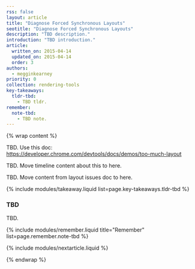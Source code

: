 ```yaml
---
rss: false
layout: article
title: "Diagnose Forced Synchronous Layouts"
seotitle: "Diagnose Forced Synchronous Layouts"
description: "TBD description."
introduction: "TBD introduction."
article:
  written_on: 2015-04-14
  updated_on: 2015-04-14
  order: 3
authors:
  - megginkearney
priority: 0
collection: rendering-tools
key-takeaways:
  tldr-tbd:
    - TBD tldr.
remember:
  note-tbd:
    - TBD note.
---
```

{% wrap content %}

TBD. Use this doc: https://developer.chrome.com/devtools/docs/demos/too-much-layout

TBD. Move timeline content about this to here.

TBD. Move content from layout issues doc to here.

{% include modules/takeaway.liquid list=page.key-takeaways.tldr-tbd %}

### TBD

TBD.

{% include modules/remember.liquid title="Remember" list=page.remember.note-tbd %}

{% include modules/nextarticle.liquid %}

{% endwrap %}

